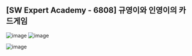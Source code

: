 ## [SW Expert Academy - 6808] 규영이와 인영이의 카드게임

![image](https://user-images.githubusercontent.com/22045163/107907524-4b5c0a00-6f97-11eb-9199-21c58a642ae3.png)
![image](https://user-images.githubusercontent.com/22045163/107907540-557e0880-6f97-11eb-8fea-5c0e545ac5d6.png)

![image](https://user-images.githubusercontent.com/22045163/107907575-675fab80-6f97-11eb-8796-dca1fe2e5b9f.png)
